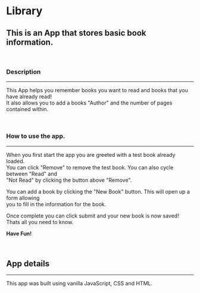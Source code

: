 # **Library**

## **This is an App that stores basic book information.**

<br>

### **Description**

---

This App helps you remember books you want to read and books that you have already read!  
It also allows you to add a books "Author" and the number of pages contained within.  

<br>

### **How to use the app.**

---

When you first start the app you are greeted with a test book already loaded.  
You can click "Remove" to remove the test book. You can also cycle between "Read" and  
"Not Read" by clicking the button above "Remove". 

You can add a book by clicking the "New Book" button. This will open up a form allowing  
you to fill in the information for the book.  

Once complete you can click submit and your new book is now saved!  
Thats all you need to know.  

**Have Fun!**

<br>

## **App details** 

---

This app was built using vanilla JavaScript, CSS and HTML.